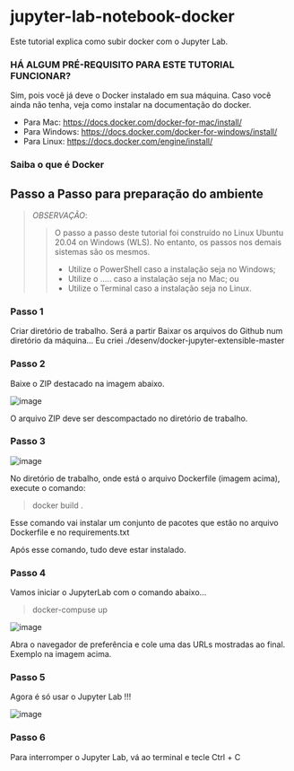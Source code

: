 # jupyter-lab-notebook-docker

Este tutorial explica como subir docker com o Jupyter Lab.

### HÁ ALGUM PRÉ-REQUISITO PARA ESTE TUTORIAL FUNCIONAR?
Sim, pois você já deve o Docker instalado em sua máquina.
Caso você ainda não tenha, veja como instalar na documentação do docker. 
- Para Mac: https://docs.docker.com/docker-for-mac/install/
- Para Windows: https://docs.docker.com/docker-for-windows/install/
- Para Linux: https://docs.docker.com/engine/install/

### Saiba o que é Docker


## Passo a Passo para preparação do ambiente

> *OBSERVAÇÃO*:
>> O passo a passo deste tutorial foi construído no Linux Ubuntu 20.04 on Windows (WLS). No entanto, os passos nos demais sistemas são os mesmos.
>> * Utilize o PowerShell caso a instalação seja no Windows;
>> * Utilize o ..... caso a instalação seja no Mac; ou
>> * Utilize o Terminal caso a instalação seja no Linux.

### Passo 1

Criar diretório de trabalho. Será a partir  Baixar os arquivos do Github num diretório da máquina...
   Eu criei ./desenv/docker-jupyter-extensible-master


### Passo 2

Baixe o ZIP destacado na imagem abaixo.

![image](https://user-images.githubusercontent.com/29760189/173156732-a2ab31f5-3c82-4454-b907-09b57322f00a.png)

O arquivo ZIP deve ser descompactado no diretório de trabalho.

### Passo 3

![image](https://user-images.githubusercontent.com/29760189/173157135-cf92b505-d48c-4b1f-bdab-984a392ff35f.png)

No diretório de trabalho, onde está o arquivo Dockerfile (imagem acima), execute o comando:

> docker build .

Esse comando vai instalar um conjunto de pacotes que estão no arquivo Dockerfile e no requirements.txt

Após esse comando, tudo deve estar instalado.

### Passo 4

Vamos iniciar o JupyterLab com o comando abaixo...

> docker-compuse up

![image](https://user-images.githubusercontent.com/29760189/173157784-d5d63bd2-403c-4115-8cf9-f33e8bddcbf0.png)

Abra o navegador de preferência e cole uma das URLs mostradas ao final. Exemplo na imagem acima.

### Passo 5

Agora é só usar o Jupyter Lab !!!

![image](https://user-images.githubusercontent.com/29760189/173157999-a6500058-07d4-46bb-9c16-d396a964b250.png)


### Passo 6 

Para interromper o Jupyter Lab, vá ao terminal e tecle Ctrl + C
   
